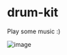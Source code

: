 # drum-kit
Play some music :)

![image](https://user-images.githubusercontent.com/36503817/73486382-5270a400-43a5-11ea-8f12-9e5e3fb5d947.png)
